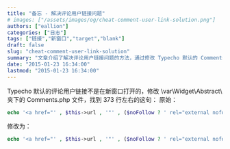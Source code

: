 ```yaml
---
title: "备忘 - 解决评论用户链接问题"
# images: ["/assets/images/og/cheat-comment-user-link-solution.png"]
authors: ["eallion"]
categories: ["日志"]
tags: ["链接","新窗口","target","blank"]
draft: false
slug: "cheat-comment-user-link-solution"
summary: "文章介绍了解决评论用户链接问题的方法，通过修改 Typecho 默认的 Comments.php 文件中的代码实现在新窗口打开链接。"
date: "2015-01-23 16:34:00"
lastmod: "2015-01-23 16:34:00"
---
```


Typecho 默认的评论用户链接不是在新窗口打开的，修改 \var\Widget\Abstract\ 夹下的 Comments.php 文件，找到 373 行左右的这句：
原始：

```php
echo '<a href="' , $this->url , '"' , ($noFollow ? ' rel="external nofollow"' : NULL) , '>' , $this->author , '</a>';
```

修改为：

```php
echo '<a href="' , $this->url , '"' , ($noFollow ? ' rel="external nofollow"' : NULL) , ' target="_blank">' , $this->author , '</a>';
```
